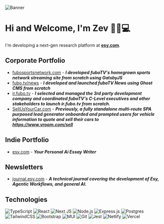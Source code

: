 ![Banner](https://media.licdn.com/dms/image/v2/D5616AQER6Wd86zbYXA/profile-displaybackgroundimage-shrink_350_1400/profile-displaybackgroundimage-shrink_350_1400/0/1690507530623?e=1756944000&v=beta&t=c8Fx0PgsxPFAriISoqIZsbJhQYGG3BudwcNxjkTlyCI)


# Hi and Welcome, I'm Zev 🥷🏽💻

<!-- A born and raised NYC dev from Queens, I recently moved to Miami, FL with my wife and 1-year-old daughter to escape the cold winters but am now missing out on all of the great NYC food options :(, it's okay, the doordash bill is now manageable and my wife is an excellent chef!! :p -->

I'm developing a next-gen research platform at [**esy.com**][EsyHome].


## Corporate Portfolio
- [fubosportsnetwork.com][FSNHome] - ***I developed fuboTV's homegrown sports network streaming site from scratch using GatsbyJS***
- [fubo.tv/news][FuboNews] - ***I developed and launched fuboTV News using Ghost CMS from scratch***
- [ir.fubo.tv][FuboIR] - ***I selected and managed the 3rd party development company and coordinated fuboTV's C-Level executives and other stakeholders to launch ir.fubo.tv from scratch.***
- [SellUsYourCar.com][SUYC] - ***Previously, a fully standalone multi-route SPA purposed lead generator onboarded and prompted users for vehicle information to quote and sell their cars to https://www.vroom.com/sell***
## Indie Portfolio 



- [esy.com][EsyHome] - ***Your Personal Ai Essay Writer***
<!-- - [clip.art][ClipArtHome] - ***The 🌎 Largest Collection of Ai-generated clip art.*** -->
<!-- - [wordtoken.com][WordTokenHome] - ***Compare the pricing by 'word tokens' of popular LLM's*** -->



## Newsletters
- [journal.esy.com][EsyJournal] - ***A technical journal covering the development of Esy, Agentic Workflows, and general AI.*** 


## Technologies

![TypeScript](https://img.shields.io/badge/typescript-272b33?logo=typescript&logoColor=ead41c&style=for-the-badge)
![React](https://img.shields.io/badge/react-272b33?logo=react&logoColor=61dbfb&style=for-the-badge)
![Next JS](https://img.shields.io/badge/Next-272b33?style=for-the-badge&logo=next.js&logoColor=white) 
![Node.js](https://img.shields.io/badge/node.js-272b33?logo=node.js&logoColor=6bbf47&style=for-the-badge)
![Express.js](https://img.shields.io/badge/express-272b33?logo=express&logoColor=white&style=for-the-badge)
![Postgres](https://img.shields.io/badge/PostgreSQL-272b33?style=for-the-badge&logo=postgresql&logoColor=31648c)
![TailwindCSS](https://img.shields.io/badge/tailwindcss-272b33?style=for-the-badge&logo=tailwind-css&logoColor=07b0ce) 
![Bootstrap](https://img.shields.io/badge/bootstrap-272b33?style=for-the-badge&logo=bootstrap&logoColor=7710ee) 
![MUI](https://img.shields.io/badge/MUI-272b33?style=for-the-badge&logo=mui&logoColor=0079f2) 
![Git](https://img.shields.io/badge/git-272b33?style=for-the-badge&logo=git&logoColor=f05033) 
![Jest](https://img.shields.io/badge/-jest-272b33?style=for-the-badge&logo=jest&logoColor=99425b) 
![Netlify](https://img.shields.io/badge/netlify-272b33?style=for-the-badge&logo=netlify&logoColor=#00C7B7) 
![Vercel](https://img.shields.io/badge/vercel-272b33?style=for-the-badge&logo=vercel&logoColor=white) 

<!-- SOCIALS -->


[EsyHome]: http://www.esy.com/
[EsyEssays]: https://www.esy.com/essays
[esyJournal]: https://journal.esy.com
[EsyResearch]: https://esy.com/research
[esySchool]: https://www.esy.com/school
[EsyEdu]: https://www.esy.com/@ai
[ClipArtHome]: https://www.clip.art
[LazyDevHome]: https://www.lazy.dev
[WordTokenHome]: http://www.wordtoken.com

[FSNHome]: https://www.fubosportsnetwork.com
[FuboNews]: https://www.fubo.tv/news
[FuboIR]: https://ir.fubo.tv
[SUYC]: https://www.sellusyourcar.com
